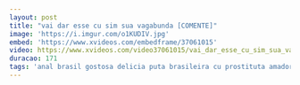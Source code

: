 ```yaml
---
layout: post
title: "vai dar esse cu sim sua vagabunda [COMENTE]"
image: 'https://i.imgur.com/o1KUDIV.jpg'
embed: 'https://www.xvideos.com/embedframe/37061015'
video: https://www.xvideos.com/video37061015/vai_dar_esse_cu_sim_sua_vagabunda_comente_
duracao: 171
tags: 'anal brasil gostosa delicia puta brasileira cu prostituta amador cuzinho gritando vadia gemendo'
---
```

